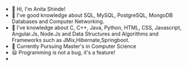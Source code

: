 - 👋 Hi, I'm Anita Shinde!
- 👀 I've good knowledge about SQL, MySQL, PostgreSQL, MongoDB Databases and Computer Networking.
- 🌱 I’ve knowledge about C, C++, Java, Python, HTML, CSS, Javascript, Angular.Js, Node.Js and Data Structures and Algorithms and Frameworks such as JMix,Hibernate,Springboot.
- 💞️ Currently Pursuing Master's in Computer Science
- 😃 Programming is not a bug, it's a feature!
- 
